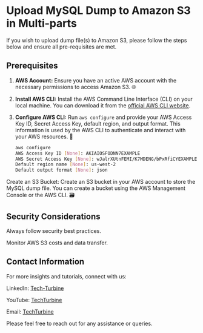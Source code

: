 # Upload MySQL Dump to Amazon S3 in Multi-parts

If you wish to upload dump file(s) to Amazon S3, please follow the steps below and ensure all pre-requisites are met.

## Prerequisites

1. **AWS Account:** Ensure you have an active AWS account with the necessary permissions to access Amazon S3. 🌐

2. **Install AWS CLI:** Install the AWS Command Line Interface (CLI) on your local machine. You can download it from the [official AWS CLI website](https://docs.aws.amazon.com/cli/latest/userguide/getting-started-install.html#getting-started-install-instructions).

3. **Configure AWS CLI:** Run `aws configure` and provide your AWS Access Key ID, Secret Access Key, default region, and output format. This information is used by the AWS CLI to authenticate and interact with your AWS resources. 🔐
   ```bash
   aws configure
   AWS Access Key ID [None]: AKIAIOSFODNN7EXAMPLE
   AWS Secret Access Key [None]: wJalrXUtnFEMI/K7MDENG/bPxRfiCYEXAMPLEKEY
   Default region name [None]: us-west-2
   Default output format [None]: json

Create an S3 Bucket: Create an S3 bucket in your AWS account to store the MySQL dump file. You can create a bucket using the AWS Management Console or the AWS CLI. 🗃️

## Security Considerations
Always follow security best practices.

Monitor AWS S3 costs and data transfer.

## Contact Information
For more insights and tutorials, connect with us:

LinkedIn: [Tech-Turbine](www.linkedin.com/in/tech-turbine)

YouTube: [TechTurbine](https://www.youtube.com/channel/UCE0NpPl-N2ttWn5KkazoGcg)

Email: [TechTurbine](grow@techturbine.co.in)

Please feel free to reach out for any assistance or queries.
